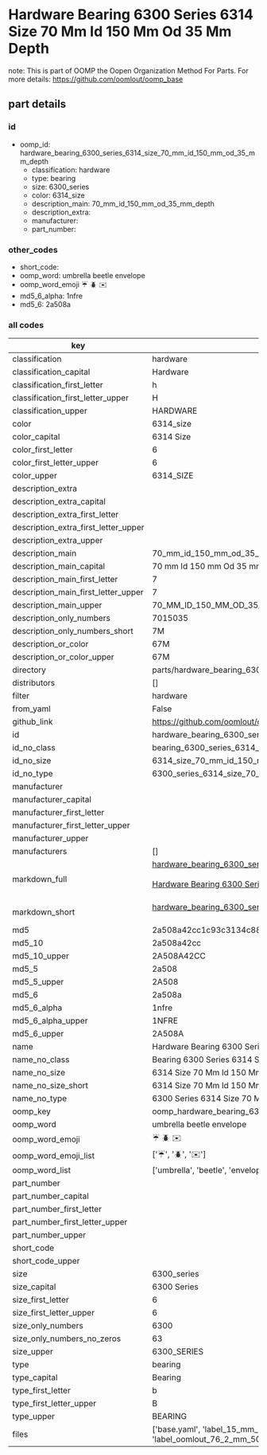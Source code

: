 # Hardware Bearing 6300 Series 6314 Size 70 Mm Id 150 Mm Od 35 Mm Depth  

note: This is part of OOMP the Oopen Organization Method For Parts. For more details: https://github.com/oomlout/oomp_base

##  part details





### id
* oomp_id: hardware_bearing_6300_series_6314_size_70_mm_id_150_mm_od_35_mm_depth
  * classification: hardware
  * type: bearing
  * size: 6300_series
  * color: 6314_size
  * description_main: 70_mm_id_150_mm_od_35_mm_depth
  * description_extra: 
  * manufacturer: 
  * part_number: 

### other_codes
* short_code: 
* oomp_word: umbrella beetle envelope
* oomp_word_emoji :umbrella: :beetle: :envelope:
* md5_6_alpha: 1nfre
* md5_6: 2a508a

### all codes 
| key | value |  
| --- | --- |  
| classification | hardware |  
| classification_capital | Hardware |  
| classification_first_letter | h |  
| classification_first_letter_upper | H |  
| classification_upper | HARDWARE |  
| color | 6314_size |  
| color_capital | 6314 Size |  
| color_first_letter | 6 |  
| color_first_letter_upper | 6 |  
| color_upper | 6314_SIZE |  
| description_extra |  |  
| description_extra_capital |  |  
| description_extra_first_letter |  |  
| description_extra_first_letter_upper |  |  
| description_extra_upper |  |  
| description_main | 70_mm_id_150_mm_od_35_mm_depth |  
| description_main_capital | 70 mm Id 150 mm Od 35 mm Depth |  
| description_main_first_letter | 7 |  
| description_main_first_letter_upper | 7 |  
| description_main_upper | 70_MM_ID_150_MM_OD_35_MM_DEPTH |  
| description_only_numbers | 7015035 |  
| description_only_numbers_short | 7M |  
| description_or_color | 67M |  
| description_or_color_upper | 67M |  
| directory | parts/hardware_bearing_6300_series_6314_size_70_mm_id_150_mm_od_35_mm_depth |  
| distributors | [] |  
| filter | hardware |  
| from_yaml | False |  
| github_link | https://github.com/oomlout/oomlout_oomp_part_src/tree/main/parts/hardware_bearing_6300_series_6314_size_70_mm_id_150_mm_od_35_mm_depth/working |  
| id | hardware_bearing_6300_series_6314_size_70_mm_id_150_mm_od_35_mm_depth |  
| id_no_class | bearing_6300_series_6314_size_70_mm_id_150_mm_od_35_mm_depth |  
| id_no_size | 6314_size_70_mm_id_150_mm_od_35_mm_depth |  
| id_no_type | 6300_series_6314_size_70_mm_id_150_mm_od_35_mm_depth |  
| manufacturer |  |  
| manufacturer_capital |  |  
| manufacturer_first_letter |  |  
| manufacturer_first_letter_upper |  |  
| manufacturer_upper |  |  
| manufacturers | [] |  
| markdown_full | [hardware_bearing_6300_series_6314_size_70_mm_id_150_mm_od_35_mm_depth](https://github.com/oomlout/oomlout_oomp_part_src/tree/main/parts/hardware_bearing_6300_series_6314_size_70_mm_id_150_mm_od_35_mm_depth/working)<br>[](https://github.com/oomlout/oomlout_oomp_part_src/tree/main/parts/hardware_bearing_6300_series_6314_size_70_mm_id_150_mm_od_35_mm_depth/working)<br>[Hardware Bearing 6300 Series 6314 Size 70 Mm Id 150 Mm Od 35 Mm Depth](https://github.com/oomlout/oomlout_oomp_part_src/tree/main/parts/hardware_bearing_6300_series_6314_size_70_mm_id_150_mm_od_35_mm_depth/working)<br><br> |  
| markdown_short | [hardware_bearing_6300_series_6314_size_70_mm_id_150_mm_od_35_mm_depth](https://github.com/oomlout/oomlout_oomp_part_src/tree/main/parts/hardware_bearing_6300_series_6314_size_70_mm_id_150_mm_od_35_mm_depth/working)<br><br> |  
| md5 | 2a508a42cc1c93c3134c889c96c0bd56 |  
| md5_10 | 2a508a42cc |  
| md5_10_upper | 2A508A42CC |  
| md5_5 | 2a508 |  
| md5_5_upper | 2A508 |  
| md5_6 | 2a508a |  
| md5_6_alpha | 1nfre |  
| md5_6_alpha_upper | 1NFRE |  
| md5_6_upper | 2A508A |  
| name | Hardware Bearing 6300 Series 6314 Size 70 Mm Id 150 Mm Od 35 Mm Depth |  
| name_no_class | Bearing 6300 Series 6314 Size 70 Mm Id 150 Mm Od 35 Mm Depth |  
| name_no_size | 6314 Size 70 Mm Id 150 Mm Od 35 Mm Depth |  
| name_no_size_short | 6314 Size 70 Mm Id 150 Mm Od 35 Mm Depth |  
| name_no_type | 6300 Series 6314 Size 70 Mm Id 150 Mm Od 35 Mm Depth |  
| oomp_key | oomp_hardware_bearing_6300_series_6314_size_70_mm_id_150_mm_od_35_mm_depth |  
| oomp_word | umbrella beetle envelope |  
| oomp_word_emoji | :umbrella: :beetle: :envelope: |  
| oomp_word_emoji_list | [':umbrella:', ':beetle:', ':envelope:'] |  
| oomp_word_list | ['umbrella', 'beetle', 'envelope'] |  
| part_number |  |  
| part_number_capital |  |  
| part_number_first_letter |  |  
| part_number_first_letter_upper |  |  
| part_number_upper |  |  
| short_code |  |  
| short_code_upper |  |  
| size | 6300_series |  
| size_capital | 6300 Series |  
| size_first_letter | 6 |  
| size_first_letter_upper | 6 |  
| size_only_numbers | 6300 |  
| size_only_numbers_no_zeros | 63 |  
| size_upper | 6300_SERIES |  
| type | bearing |  
| type_capital | Bearing |  
| type_first_letter | b |  
| type_first_letter_upper | B |  
| type_upper | BEARING |  
| files | ['base.yaml', 'label_15_mm_30_mm.pdf', 'label_15_mm_30_mm.svg', 'label_76_2_mm_50_8_mm.pdf', 'label_76_2_mm_50_8_mm.svg', 'label_oomlout_76_2_mm_50_8_mm.pdf', 'label_oomlout_76_2_mm_50_8_mm.svg', 'readme.md', 'working.json', 'working.yaml'] |  
